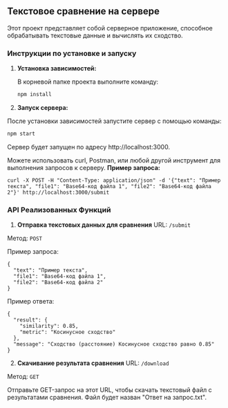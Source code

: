 ## Текстовое сравнение на сервере

Этот проект представляет собой серверное приложение, способное обрабатывать текстовые данные и вычислять их сходство.

### Инструкции по установке и запуску

1. **Установка зависимостей:**

   В корневой папке проекта выполните команду:

   ```bash
   npm install

2. **Запуск сервера:**

После установки зависимостей запустите сервер с помощью команды:
```bash
npm start
```
Сервер будет запущен по адресу http://localhost:3000.

Можете использовать curl, Postman, или любой другой инструмент для выполнения запросов к серверу.
**Пример запроса:**
```
curl -X POST -H "Content-Type: application/json" -d '{"text": "Пример текста", "file1": "Base64-код файла 1", "file2": "Base64-код файла 2"}' http://localhost:3000/submit
```

### API Реализованных Функций
1. **Отправка текстовых данных для сравнения**
URL: `/submit`

Метод: `POST`

Пример запроса:
```
{
  "text": "Пример текста",
  "file1": "Base64-код файла 1",
  "file2": "Base64-код файла 2"
}

```
Пример ответа:

```
{
  "result": {
    "similarity": 0.85,
    "metric": "Косинусное сходство"
  },
  "message": "Сходство (расстояние) Косинусное сходство равно 0.85"
}
```
2. **Скачивание результата сравнения**
URL: `/download`

Метод: `GET`

Отправьте GET-запрос на этот URL, чтобы скачать текстовый файл с результатами сравнения. Файл будет назван "Ответ на запрос.txt".
